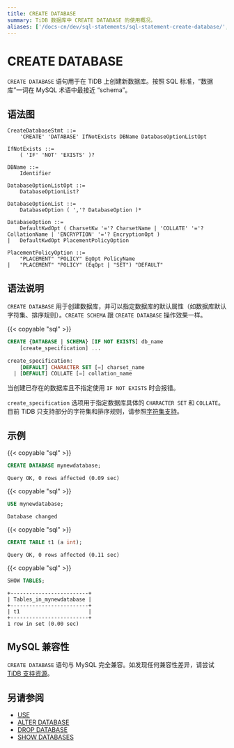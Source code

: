 ```yaml
---
title: CREATE DATABASE
summary: TiDB 数据库中 CREATE DATABASE 的使用概况。
aliases: ['/docs-cn/dev/sql-statements/sql-statement-create-database/','/docs-cn/dev/reference/sql/statements/create-database/']
---
```


# CREATE DATABASE

`CREATE DATABASE` 语句用于在 TiDB 上创建新数据库。按照 SQL 标准，“数据库”一词在 MySQL 术语中最接近 “schema”。

## 语法图

```ebnf+diagram
CreateDatabaseStmt ::=
    'CREATE' 'DATABASE' IfNotExists DBName DatabaseOptionListOpt

IfNotExists ::=
    ( 'IF' 'NOT' 'EXISTS' )?

DBName ::=
    Identifier

DatabaseOptionListOpt ::=
    DatabaseOptionList?

DatabaseOptionList ::=
    DatabaseOption ( ','? DatabaseOption )*

DatabaseOption ::=
    DefaultKwdOpt ( CharsetKw '='? CharsetName | 'COLLATE' '='? CollationName | 'ENCRYPTION' '='? EncryptionOpt )
|   DefaultKwdOpt PlacementPolicyOption

PlacementPolicyOption ::=
    "PLACEMENT" "POLICY" EqOpt PolicyName
|   "PLACEMENT" "POLICY" (EqOpt | "SET") "DEFAULT"
```

## 语法说明

`CREATE DATABASE` 用于创建数据库，并可以指定数据库的默认属性（如数据库默认字符集、排序规则）。`CREATE SCHEMA` 跟 `CREATE DATABASE` 操作效果一样。

{{< copyable "sql" >}}

```sql
CREATE {DATABASE | SCHEMA} [IF NOT EXISTS] db_name
    [create_specification] ...

create_specification:
    [DEFAULT] CHARACTER SET [=] charset_name
  | [DEFAULT] COLLATE [=] collation_name
```

当创建已存在的数据库且不指定使用 `IF NOT EXISTS` 时会报错。

`create_specification` 选项用于指定数据库具体的 `CHARACTER SET` 和 `COLLATE`。目前 TiDB 只支持部分的字符集和排序规则，请参照[字符集支持](/character-set-and-collation.md)。

## 示例

{{< copyable "sql" >}}

```sql
CREATE DATABASE mynewdatabase;
```

```
Query OK, 0 rows affected (0.09 sec)
```

{{< copyable "sql" >}}

```sql
USE mynewdatabase;
```

```
Database changed
```

{{< copyable "sql" >}}

```sql
CREATE TABLE t1 (a int);
```

```
Query OK, 0 rows affected (0.11 sec)
```

{{< copyable "sql" >}}

```sql
SHOW TABLES;
```

```
+-------------------------+
| Tables_in_mynewdatabase |
+-------------------------+
| t1                      |
+-------------------------+
1 row in set (0.00 sec)
```

## MySQL 兼容性

`CREATE DATABASE` 语句与 MySQL 完全兼容。如发现任何兼容性差异，请尝试 [TiDB 支持资源](/support.md)。

## 另请参阅

* [USE](/sql-statements/sql-statement-use.md)
* [ALTER DATABASE](/sql-statements/sql-statement-alter-database.md)
* [DROP DATABASE](/sql-statements/sql-statement-drop-database.md)
* [SHOW DATABASES](/sql-statements/sql-statement-show-databases.md)
